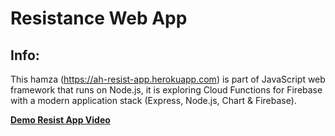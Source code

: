 # Resistance Web App

## Info:
This hamza (https://ah-resist-app.herokuapp.com) is part of JavaScript web framework that runs on Node.js, it is exploring Cloud Functions for Firebase with a modern application stack (Express, Node.js, Chart & Firebase). 

[**Demo Resist App Video**](https://drive.google.com/open?id=1MIfy_09ztwi-29AmFGNqBC8F8G6Zkfxr)
